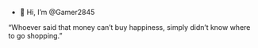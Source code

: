 - 👋 Hi, I’m @Gamer2845


“Whoever said that money can’t buy happiness, simply didn’t know where to go shopping.”
